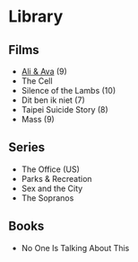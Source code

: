 ---
---

# Library

## Films
- [Ali & Ava](/ali-and-ava) (9)
- The Cell
- Silence of the Lambs (10)
- Dit ben ik niet (7)
- Taipei Suicide Story (8)
- Mass (9)

## Series
- The Office (US)
- Parks & Recreation
- Sex and the City
- The Sopranos


## Books
- No One Is Talking About This